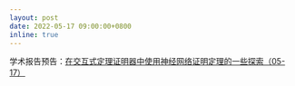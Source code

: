 ```yaml
---
layout: post
date: 2022-05-17 09:00:00+0800
inline: true
---
```

学术报告预告：[在交互式定理证明器中使用神经网络证明定理的一些探索（05-17）](../blog/2022/itp-nn/)
